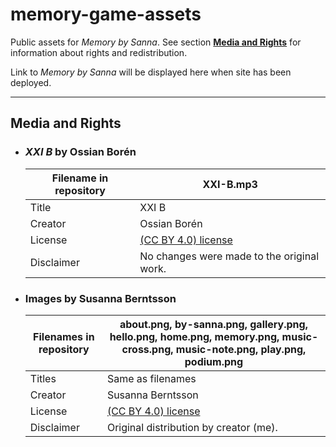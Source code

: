 # memory-game-assets
Public assets for *Memory by Sanna*. See section [**Media and Rights**](https://github.com/s-berntsson/memory-game-assets/blob/main/README.md#media-and-rights) for information about rights and redistribution. 

Link to *Memory by Sanna* will be displayed here when site has been deployed.

---

## Media and Rights

- ### *XXI B* by Ossian Borén
  | Filename in repository | XXI-B.mp3 |
  | ----------- | ----------- |
  | Title | XXI B |
  | Creator | Ossian Borén | 
  | License | [(CC BY 4.0) license](https://creativecommons.org/licenses/by/4.0/) |
  | Disclaimer | No changes were made to the original work. |

- ### Images by Susanna Berntsson
  | Filenames in repository | about.png, by-sanna.png, gallery.png, hello.png, home.png, memory.png, music-cross.png, music-note.png, play.png, podium.png |
  | ----------- | ----------- |
  | Titles | Same as filenames |
  | Creator | Susanna Berntsson | 
  | License | [(CC BY 4.0) license](https://creativecommons.org/licenses/by/4.0/) |
  | Disclaimer | Original distribution by creator (me). |
